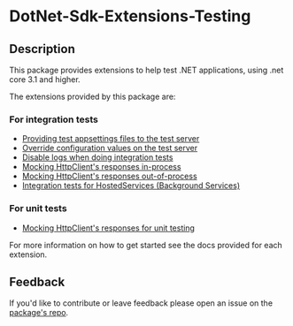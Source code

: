 # DotNet-Sdk-Extensions-Testing

## Description

This package provides extensions to help test .NET applications, using .net core 3.1 and higher.

The extensions provided by this package are:

### For integration tests

* [Providing test appsettings files to the test server](https://github.com/edumserrano/dot-net-sdk-extensions/blob/main/docs/integration-tests/configuring-webhost.md)
* [Override configuration values on the test server](https://github.com/edumserrano/dot-net-sdk-extensions/blob/main/docs/integration-tests/override-configuration-value.md)
* [Disable logs when doing integration tests](https://github.com/edumserrano/dot-net-sdk-extensions/blob/main/docs/integration-tests/disable-logs-integration-tests.md)
* [Mocking HttpClient's responses in-process](https://github.com/edumserrano/dot-net-sdk-extensions/blob/main/docs/integration-tests/http-mocking-in-process.md)
* [Mocking HttpClient's responses out-of-process](https://github.com/edumserrano/dot-net-sdk-extensions/blob/main/docs/integration-tests/http-mocking-out-of-process.md)
* [Integration tests for HostedServices (Background Services)](https://github.com/edumserrano/dot-net-sdk-extensions/blob/main/docs/integration-tests/hosted-services.md)

### For unit tests

* [Mocking HttpClient's responses for unit testing](https://github.com/edumserrano/dot-net-sdk-extensions/blob/main/docs/unit-tests/http-mocking-unit-tests.md)

For more information on how to get started see the docs provided for each extension.

## Feedback

If you'd like to contribute or leave feedback please open an issue on the [package's repo](https://github.com/edumserrano/dot-net-sdk-extensions).

